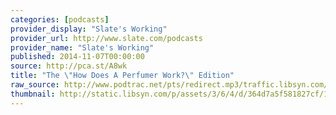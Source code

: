 ```yaml
---
categories: [podcasts]
provider_display: "Slate's Working"
provider_url: http://www.slate.com/podcasts
provider_name: "Slate's Working"
published: 2014-11-07T00:00:00
source: http://pca.st/A8wk
title: "The \"How Does A Perfumer Work?\" Edition"
raw_source: http://www.podtrac.net/pts/redirect.mp3/traffic.libsyn.com/slateworking/working14110703_ep5.mp3
thumbnail: http://static.libsyn.com/p/assets/3/6/4/d/364d7a5f581827cf/1400x1400_podcast_working_2014.jpg
---
```

